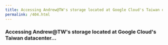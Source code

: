 ```yaml
---
title: Accessing Andrew@TW's storage located at Google Cloud's Taiwan datacenter...
permalink: /404.html
---
```


### Accessing Andrew@TW's storage located at Google Cloud's Taiwan datacenter...

<script>
  window.location.replace("https://storage.googleapis.com/andrew.at.tw"+window.location.pathname);
  window.close();
</script>
